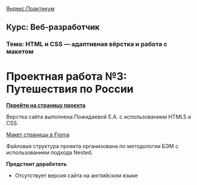[Яндекс.Практикум](https://praktikum.yandex.ru/)

**Курс: Веб-разработчик** 
-----

### Тема: HTML и CSS — адаптивная вёрстка и работа с макетом
 
# Проектная работа №3: Путешествия по России

**[Перейти на страницу проекта](https://kateworks.github.io/russian-travel/)**

Верстка сайта выполнена Пожидаевой Е.А. с использованием HTML5 и CSS.

[Макет страницы в Figma](https://www.figma.com/file/OyRWEjU6wBwRe1hapzQoLx/Sprint-3%3A-Russia-%2F-desktop-%2B-mobile?node-id=28503%3A0)

Файловая структура проекта организована по методологии БЭМ с использованием подхода Nested.


**Предстоит доработать**

* Отсутствует версия сайта на английском языке
